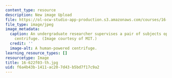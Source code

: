 ```yaml
---
content_type: resource
description: New image Upload
file: https://ol-ocw-studio-app-production.s3.amazonaws.com/courses/16-622-experimental-projects-ii-fall-2003/f6a4b43b1411ac207d43b5bd7f17c9a2_16-622f03-th.jpg
file_type: image/jpeg
image_metadata:
  caption: An undergraduate researcher supervises a pair of subjects operating a human-powered
    centrifuge. (Image courtesy of MIT.)
  credit: ''
  image-alt: A human-powered centrifuge.
learning_resource_types: []
resourcetype: Image
title: 16-622f03-th.jpg
uid: f6a4b43b-1411-ac20-7d43-b5bd7f17c9a2
---
```


